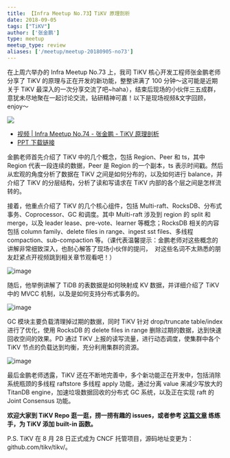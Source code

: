 ```yaml
---
title: 【Infra Meetup No.73】TiKV 原理剖析
date: 2018-09-05
tags: ["TiKV"]
author: ['张金鹏']
type: meetup
meetup_type: review
aliases: ['/meetup/meetup-20180905-no73']
---
```


在上周六举办的 Infra Meetup No.73 上，我司 TiKV 核心开发工程师张金鹏老师分享了 TiKV 的原理与正在开发的新功能，整整讲满了 100 分钟～这可能是近期关于 TiKV 最深入的一次分享交流了吧~haha），结束后现场的小伙伴三五成群，意犹未尽地聚在一起讨论交流，钻研精神可嘉！以下是现场视频&文字回顾，enjoy～

![](https://upload-images.jianshu.io/upload_images/542677-2fd9562eeff1ac3a?imageMogr2/auto-orient/strip%7CimageView2/2/w/1240)


- [视频 | Infra Meetup No.74 - 张金鹏 - TiKV 原理剖析](https://www.bilibili.com/video/av38439525)
- [PPT 下载链接](https://eyun.baidu.com/s/3gfShXBl)

金鹏老师首先介绍了 TiKV 中的几个概念，包括 Region、Peer 和 ts，其中 Region 代表一段连续的数据，Peer 是 Region 的一个副本，ts 表示时间戳。然后从宏观的角度分析了数据在 TiKV 之间是如何分布的，以及如何进行 balance，并介绍了 TiKV 的分层结构，分析了读和写请求在 TiKV 内部的各个层之间是怎样流转的。

接着，他重点介绍了 TiKV 的几个核心组件，包括 Multi-raft、RocksDB、分布式事务、Coprocessor、GC 和调度。其中 Multi-raft 涉及到 region 的 split 和 merge，以及 leader lease、pre-vote、learner 等概念；RocksDB 相关的内容包括 column family、delete files in range、ingest sst files、多线程 compaction、sub-compaction 等。（课代表温馨提示：金鹏老师对这些概念的讲解非常细致深入，也耐心解答了现场小伙伴的提问，
 对这些名词不太熟悉的朋友赶紧点开视频跳到相关章节观看吧！）

![image](https://upload-images.jianshu.io/upload_images/542677-25ad8a295e4e3aed?imageMogr2/auto-orient/strip%7CimageView2/2/w/1240) 

随后，他举例讲解了 TiDB 的表数据是如何映射成 KV 数据，并详细介绍了 TiKV 中的 MVCC 机制，以及是如何支持分布式事务的。

![image](https://upload-images.jianshu.io/upload_images/542677-7f5f4ebcc3b89a50?imageMogr2/auto-orient/strip%7CimageView2/2/w/1240)

GC 模块主要负载清理掉过期的数据，同时 TiKV 针对 drop/truncate table/index 进行了优化，使用 RocksDB 的 delete files in range 删除过期的数据，达到快速回收空间的效果。PD 通过 TiKV 上报的读写流量，进行动态调度，使集群中各个 TiKV 节点的负载达到均衡，充分利用集群的资源。

![image](https://upload-images.jianshu.io/upload_images/542677-c12692a540977da3?imageMogr2/auto-orient/strip%7CimageView2/2/w/1240)

最后金鹏老师透露，TiKV 还在不断地完善中，多个新功能正在开发中，包括消除系统瓶颈的多线程 raftstore 多线程 apply 功能，通过分离 value 来减少写放大的 TitanDB engine，加速垃圾数据回收的分布式 GC 系统，以及正在实现 raft 的 Joint Consensus 功能。

**欢迎大家到 TiKV Repo 逛一逛，捞一捞有趣的 issues，或者参考 ****[这篇文章](http://mp.weixin.qq.com/s?__biz=MzI3NDIxNTQyOQ==&mid=2247486438&idx=1&sn=7c3994542c072e8be5296f1602408d4d&chksm=eb162c8cdc61a59a8942c9ce89f6c7d7ff4a176c8a8ffeca9e8c5af14aa55ef52eac1c23eefe&scene=21#wechat_redirect)**** 练练手，为 TiKV 添加 built-in 函数。**

P.S. TiKV 在 8 月 28 日正式成为 CNCF 托管项目，源码地址变更为：github.com/tikv/tikv/。

